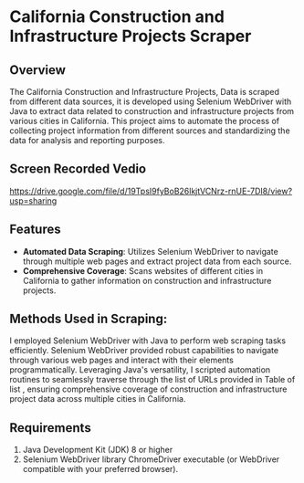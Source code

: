 # California Construction and Infrastructure Projects Scraper

## Overview
The California Construction and Infrastructure Projects, Data is scraped from different data sources, it is developed using Selenium WebDriver with Java to extract data related to construction and infrastructure projects from various cities in California. This project aims to automate the process of collecting project information from different sources and standardizing the data for analysis and reporting purposes.

## Screen Recorded Vedio
https://drive.google.com/file/d/19TpsI9fyBoB26lkjtVCNrz-rnUE-7DI8/view?usp=sharing

## Features
- **Automated Data Scraping**: Utilizes Selenium WebDriver to navigate through multiple web pages and extract project data from each source.
- **Comprehensive Coverage**: Scans websites of different cities in California to gather information on construction and infrastructure projects.

## Methods Used in Scraping:
I employed Selenium WebDriver with Java to perform web scraping tasks efficiently. Selenium WebDriver provided robust capabilities to navigate 
through various web pages and interact with their elements programmatically. Leveraging Java's versatility, I scripted automation routines to seamlessly traverse through the 
list of URLs provided in Table of list , ensuring comprehensive coverage of construction and infrastructure project data across multiple cities in California.

## Requirements 
1. Java Development Kit (JDK) 8 or higher
2. Selenium WebDriver library ChromeDriver executable (or WebDriver compatible with your preferred browser).
